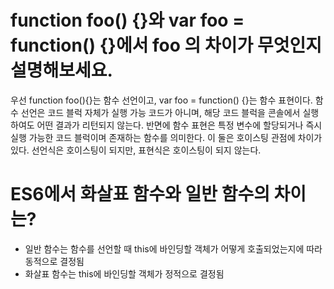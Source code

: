 # function foo() {}와 var foo = function() {}에서 foo 의 차이가 무엇인지 설명해보세요.
우선 function foo(){}는 함수 선언이고, var foo = function() {}는 함수 표현이다.
함수 선언은 코드 블럭 자체가 실행 가능 코드가 아니며, 해당 코드 블럭을 콘솔에서 실행하여도 어떤 결과가 리턴되지 않는다.
반면에 함수 표현은 특정 변수에 할당되거나 즉시 실행 가능한 코드 블럭이며 존재하는 함수를 의미한다.
이 둘은 호이스팅 관점에 차이가 있다. 선언식은 호이스팅이 되지만, 표현식은 호이스팅이 되지 않는다.

# ES6에서 화살표 함수와 일반 함수의 차이는?
* 일반 함수는 함수를 선언할 때 this에 바인딩할 객체가 어떻게 호출되었는지에 따라 동적으로 결정됨
* 화살표 함수는 this에 바인딩할 객체가 정적으로 결정됨

